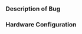 <!-- 
Found a bug?  Something isn't working as expected?
To help us keep track of the requests please start the title with [Bug Report]
-->

### Description of Bug
<!--
Please describe the bug.
Explain any steps taken to reproduce the bug
and what you expect the correct behavior to be.
-->


### Hardware Configuration
<!--
Please list the RGB hardware that you are using with OpenRGB.
If your bug does not relate to any one particular device or device type,
or if the bug is in a part of the code not directly interacting with hardware, this is optional.
-->
